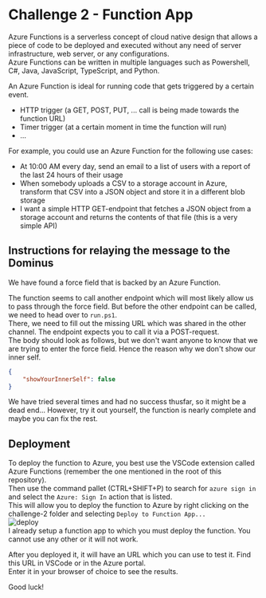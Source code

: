 # Challenge 2 - Function App

Azure Functions is a serverless concept of cloud native design that allows a piece of code to be deployed and executed without any need of server infrastructure, web server, or any configurations.  
Azure Functions can be written in multiple languages such as Powershell, C#, Java, JavaScript, TypeScript, and Python.

An Azure Function is ideal for running code that gets triggered by a certain event.
- HTTP trigger (a GET, POST, PUT, ... call is being made towards the function URL)
- Timer trigger (at a certain moment in time the function will run)
- ...

For example, you could use an Azure Function for the following use cases:
- At 10:00 AM every day, send an email to a list of users with a report of the last 24 hours of their usage
- When somebody uploads a CSV to a storage account in Azure, transform that CSV into a JSON object and store it in a different blob storage
- I want a simple HTTP GET-endpoint that fetches a JSON object from a storage account and returns the contents of that file (this is a very simple API)

## Instructions for relaying the message to the Dominus
We have found a force field that is backed by an Azure Function.

The function seems to call another endpoint which will most likely allow us to pass through the force field. But before the other endpoint can be called, we need to head over to `run.ps1`.  
There, we need to fill out the missing URL which was shared in the other channel. The endpoint expects you to call it via a POST-request.  
The body should look as follows, but we don't want anyone to know that we are trying to enter the force field. Hence the reason why we don't show our inner self.

```json
{
    "showYourInnerSelf": false
}
```

We have tried several times and had no success thusfar, so it might be a dead end...
However, try it out yourself, the function is nearly complete and maybe you can fix the rest.


## Deployment
To deploy the function to Azure, you best use the VSCode extension called Azure Functions (remember the one mentioned in the root of this repository).  
Then use the command pallet (CTRL+SHIFT+P) to search for `azure sign in` and select the `Azure: Sign In` action that is listed.  
This will allow you to deploy the function to Azure by right clicking on the challenge-2 folder and selecting `Deploy to Function App...`  
![deploy](https://i.imgur.com/S7PUEdR.png)  
I already setup a function app to which you must deploy the function. You cannot use any other or it will not work.

After you deployed it, it will have an URL which you can use to test it. Find this URL in VSCode or in the Azure portal.  
Enter it in your browser of choice to see the results.  

Good luck!